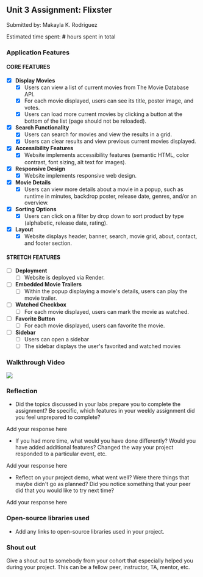 ## Unit 3 Assignment: Flixster

Submitted by: Makayla K. Rodriguez

Estimated time spent: **#** hours spent in total

### Application Features

#### CORE FEATURES


- [x] **Display Movies**
  - [x] Users can view a list of current movies from The Movie Database API.
  - [x] For each movie displayed, users can see its title, poster image, and votes.
  - [x] Users can load more current movies by clicking a button at the bottom of the list (page should not be reloaded).
- [x] **Search Functionality**
  - [x] Users can search for movies and view the results in a grid.
  - [x] Users can clear results and view previous current movies displayed.
- [x] **Accessibility Features**
  - [x] Website implements accessibility features (semantic HTML, color contrast, font sizing, alt text for images).
- [x] **Responsive Design**
  - [x] Website implements responsive web design.
- [x] **Movie Details**
  - [x] Users can view more details about a movie in a popup, such as runtime in minutes, backdrop poster, release date, genres, and/or an overview.
- [x] **Sorting Options**
  - [x] Users can click on a filter by drop down to sort product by type (alphabetic, release date, rating).
- [x] **Layout**
  - [x] Website displays header, banner, search, movie grid, about, contact, and footer section.

#### STRETCH FEATURES

- [ ] **Deployment**
  - [ ] Website is deployed via Render.
- [ ] **Embedded Movie Trailers**
  - [ ] Within the popup displaying a movie's details, users can play the movie trailer.
- [ ] **Watched Checkbox**
  - [ ] For each movie displayed, users can mark the movie as watched.
- [ ] **Favorite Button**
  - [ ] For each movie displayed, users can favorite the movie.
- [ ] **Sidebar**
  - [ ] Users can open a sidebar
  - [ ] The sidebar displays the user's favorited and watched movies

### Walkthrough Video

<img src="https://github.com/makayla-k/flixster-starter/blob/main/Screen%20Recording%202024-05-21%20at%209.38.29%E2%80%AFPM.gif?raw=true"/>

### Reflection

* Did the topics discussed in your labs prepare you to complete the assignment? Be specific, which features in your weekly assignment did you feel unprepared to complete?

Add your response here

* If you had more time, what would you have done differently? Would you have added additional features? Changed the way your project responded to a particular event, etc.
  
Add your response here

* Reflect on your project demo, what went well? Were there things that maybe didn't go as planned? Did you notice something that your peer did that you would like to try next time?

Add your response here

### Open-source libraries used

- Add any links to open-source libraries used in your project.

### Shout out

Give a shout out to somebody from your cohort that especially helped you during your project. This can be a fellow peer, instructor, TA, mentor, etc.

